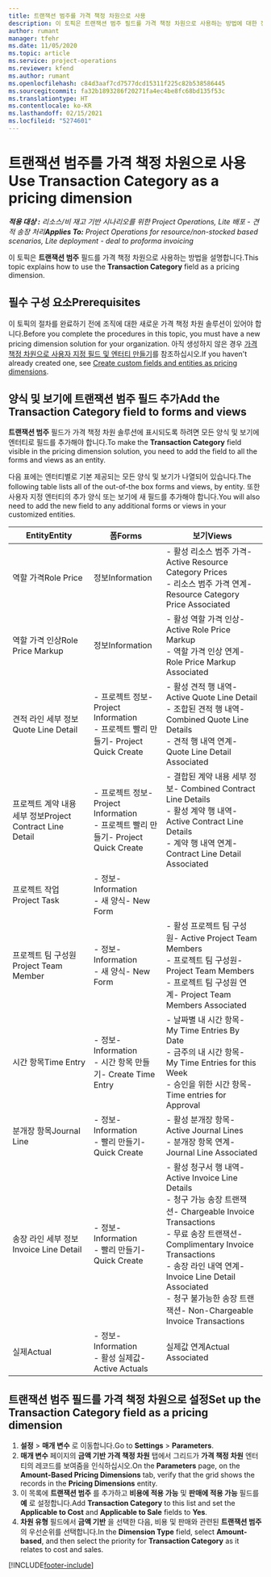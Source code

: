 ```yaml
---
title: 트랜잭션 범주를 가격 책정 차원으로 사용
description: 이 토픽은 트랜잭션 범주 필드를 가격 책정 차원으로 사용하는 방법에 대한 정보를 제공합니다.
author: rumant
manager: tfehr
ms.date: 11/05/2020
ms.topic: article
ms.service: project-operations
ms.reviewer: kfend
ms.author: rumant
ms.openlocfilehash: c84d3aaf7cd7577dcd15311f225c82b538586445
ms.sourcegitcommit: fa32b1893286f20271fa4ec4be8fc68bd135f53c
ms.translationtype: HT
ms.contentlocale: ko-KR
ms.lasthandoff: 02/15/2021
ms.locfileid: "5274601"
---
```

# <a name="use-transaction-category-as-a-pricing-dimension"></a><span data-ttu-id="6ccfe-103">트랜잭션 범주를 가격 책정 차원으로 사용</span><span class="sxs-lookup"><span data-stu-id="6ccfe-103">Use Transaction Category as a pricing dimension</span></span>


<span data-ttu-id="6ccfe-104">_**적용 대상 :** 리소스/비 재고 기반 시나리오를 위한 Project Operations, Lite 배포 - 견적 송장 처리_</span><span class="sxs-lookup"><span data-stu-id="6ccfe-104">_**Applies To:** Project Operations for resource/non-stocked based scenarios, Lite deployment - deal to proforma invoicing_</span></span>


<span data-ttu-id="6ccfe-105">이 토픽은 **트랜잭션 범주** 필드를 가격 책정 차원으로 사용하는 방법을 설명합니다.</span><span class="sxs-lookup"><span data-stu-id="6ccfe-105">This topic explains how to use the **Transaction Category** field as a pricing dimension.</span></span> 

## <a name="prerequisites"></a><span data-ttu-id="6ccfe-106">필수 구성 요소</span><span class="sxs-lookup"><span data-stu-id="6ccfe-106">Prerequisites</span></span>
<span data-ttu-id="6ccfe-107">이 토픽의 절차를 완료하기 전에 조직에 대한 새로운 가격 책정 차원 솔루션이 있어야 합니다.</span><span class="sxs-lookup"><span data-stu-id="6ccfe-107">Before you complete the procedures in this topic, you must have a new pricing dimension solution for your organization.</span></span> <span data-ttu-id="6ccfe-108">아직 생성하지 않은 경우 [가격 책정 차원으로 사용자 지정 필드 및 엔터티 만들기](create-custom-fields-entities-pricing-dimensions.md)를 참조하십시오.</span><span class="sxs-lookup"><span data-stu-id="6ccfe-108">If you haven't already created one, see [Create custom fields and entities as pricing dimensions](create-custom-fields-entities-pricing-dimensions.md).</span></span>

## <a name="add-the-transaction-category-field-to-forms-and-views"></a><span data-ttu-id="6ccfe-109">양식 및 보기에 트랜잭션 범주 필드 추가</span><span class="sxs-lookup"><span data-stu-id="6ccfe-109">Add the Transaction Category field to forms and views</span></span>
<span data-ttu-id="6ccfe-110">**트랜잭션 범주** 필드가 가격 책정 차원 솔루션에 표시되도록 하려면 모든 양식 및 보기에 엔터티로 필드를 추가해야 합니다.</span><span class="sxs-lookup"><span data-stu-id="6ccfe-110">To make the **Transaction Category** field visible in the pricing dimension solution, you need to add the field to all the forms and views as an entity.</span></span>

<span data-ttu-id="6ccfe-111">다음 표에는 엔터티별로 기본 제공되는 모든 양식 및 보기가 나열되어 있습니다.</span><span class="sxs-lookup"><span data-stu-id="6ccfe-111">The following table lists all of the out-of-the box forms and views, by entity.</span></span> <span data-ttu-id="6ccfe-112">또한 사용자 지정 엔터티의 추가 양식 또는 보기에 새 필드를 추가해야 합니다.</span><span class="sxs-lookup"><span data-stu-id="6ccfe-112">You will also need to add the new field to any additional forms or views in your customized entities.</span></span>

|  <span data-ttu-id="6ccfe-113">Entity</span><span class="sxs-lookup"><span data-stu-id="6ccfe-113">Entity</span></span>        | <span data-ttu-id="6ccfe-114">폼</span><span class="sxs-lookup"><span data-stu-id="6ccfe-114">Forms</span></span>     |<span data-ttu-id="6ccfe-115">보기</span><span class="sxs-lookup"><span data-stu-id="6ccfe-115">Views</span></span>        |
| ------------------------------|---------------------------------|----------------------------------|
|  <span data-ttu-id="6ccfe-116">역할 가격</span><span class="sxs-lookup"><span data-stu-id="6ccfe-116">Role Price</span></span>| <span data-ttu-id="6ccfe-117">정보</span><span class="sxs-lookup"><span data-stu-id="6ccfe-117">Information</span></span> |<span data-ttu-id="6ccfe-118">- 활성 리소스 범주 가격</span><span class="sxs-lookup"><span data-stu-id="6ccfe-118">- Active Resource Category Prices</span></span><br> <span data-ttu-id="6ccfe-119">- 리소스 범주 가격 연계</span><span class="sxs-lookup"><span data-stu-id="6ccfe-119">- Resource Category Price Associated</span></span> |
|  <span data-ttu-id="6ccfe-120">역할 가격 인상</span><span class="sxs-lookup"><span data-stu-id="6ccfe-120">Role Price Markup</span></span>| <span data-ttu-id="6ccfe-121">정보</span><span class="sxs-lookup"><span data-stu-id="6ccfe-121">Information</span></span>|<span data-ttu-id="6ccfe-122">- 활성 역할 가격 인상</span><span class="sxs-lookup"><span data-stu-id="6ccfe-122">- Active Role Price Markup</span></span><br><span data-ttu-id="6ccfe-123">- 역할 가격 인상 연계</span><span class="sxs-lookup"><span data-stu-id="6ccfe-123">- Role Price Markup Associated</span></span> |
|  <span data-ttu-id="6ccfe-124">견적 라인 세부 정보</span><span class="sxs-lookup"><span data-stu-id="6ccfe-124">Quote Line Detail</span></span>|<span data-ttu-id="6ccfe-125">- 프로젝트 정보</span><span class="sxs-lookup"><span data-stu-id="6ccfe-125">- Project Information</span></span><br><span data-ttu-id="6ccfe-126">- 프로젝트 빨리 만들기</span><span class="sxs-lookup"><span data-stu-id="6ccfe-126">- Project Quick Create</span></span>| <span data-ttu-id="6ccfe-127">- 활성 견적 행 내역</span><span class="sxs-lookup"><span data-stu-id="6ccfe-127">- Active Quote Line Detail</span></span><br><span data-ttu-id="6ccfe-128">- 조합된 견적 행 내역</span><span class="sxs-lookup"><span data-stu-id="6ccfe-128">- Combined Quote Line Details</span></span><br><span data-ttu-id="6ccfe-129">- 견적 행 내역 연계</span><span class="sxs-lookup"><span data-stu-id="6ccfe-129">- Quote Line Detail Associated</span></span> |
|  <span data-ttu-id="6ccfe-130">프로젝트 계약 내용 세부 정보</span><span class="sxs-lookup"><span data-stu-id="6ccfe-130">Project Contract Line Detail</span></span>|<span data-ttu-id="6ccfe-131">- 프로젝트 정보</span><span class="sxs-lookup"><span data-stu-id="6ccfe-131">- Project Information</span></span><br><span data-ttu-id="6ccfe-132">- 프로젝트 빨리 만들기</span><span class="sxs-lookup"><span data-stu-id="6ccfe-132">- Project Quick Create</span></span>|<span data-ttu-id="6ccfe-133">- 결합된 계약 내용 세부 정보</span><span class="sxs-lookup"><span data-stu-id="6ccfe-133">- Combined Contract Line Details</span></span><br><span data-ttu-id="6ccfe-134">- 활성 계약 행 내역</span><span class="sxs-lookup"><span data-stu-id="6ccfe-134">- Active Contract Line Details</span></span><br><span data-ttu-id="6ccfe-135">- 계약 행 내역 연계</span><span class="sxs-lookup"><span data-stu-id="6ccfe-135">- Contract Line Detail Associated</span></span> |
|  <span data-ttu-id="6ccfe-136">프로젝트 작업</span><span class="sxs-lookup"><span data-stu-id="6ccfe-136">Project Task</span></span>|<span data-ttu-id="6ccfe-137">- 정보</span><span class="sxs-lookup"><span data-stu-id="6ccfe-137">- Information</span></span><br><span data-ttu-id="6ccfe-138">- 새 양식</span><span class="sxs-lookup"><span data-stu-id="6ccfe-138">- New Form</span></span>| &nbsp; |
|  <span data-ttu-id="6ccfe-139">프로젝트 팀 구성원</span><span class="sxs-lookup"><span data-stu-id="6ccfe-139">Project Team Member</span></span>|<span data-ttu-id="6ccfe-140">- 정보</span><span class="sxs-lookup"><span data-stu-id="6ccfe-140">- Information</span></span><br><span data-ttu-id="6ccfe-141">- 새 양식</span><span class="sxs-lookup"><span data-stu-id="6ccfe-141">- New Form</span></span>|<span data-ttu-id="6ccfe-142">- 활성 프로젝트 팀 구성원</span><span class="sxs-lookup"><span data-stu-id="6ccfe-142">- Active Project Team Members</span></span><br><span data-ttu-id="6ccfe-143">- 프로젝트 팀 구성원</span><span class="sxs-lookup"><span data-stu-id="6ccfe-143">- Project Team Members</span></span><br><span data-ttu-id="6ccfe-144">- 프로젝트 팀 구성원 연계</span><span class="sxs-lookup"><span data-stu-id="6ccfe-144">- Project Team Members Associated</span></span> |
|  <span data-ttu-id="6ccfe-145">시간 항목</span><span class="sxs-lookup"><span data-stu-id="6ccfe-145">Time Entry</span></span>|<span data-ttu-id="6ccfe-146">- 정보</span><span class="sxs-lookup"><span data-stu-id="6ccfe-146">- Information</span></span><br><span data-ttu-id="6ccfe-147">- 시간 항목 만들기</span><span class="sxs-lookup"><span data-stu-id="6ccfe-147">- Create Time Entry</span></span>|<span data-ttu-id="6ccfe-148">- 날짜별 내 시간 항목</span><span class="sxs-lookup"><span data-stu-id="6ccfe-148">- My Time Entries By Date</span></span><br><span data-ttu-id="6ccfe-149">- 금주의 내 시간 항목</span><span class="sxs-lookup"><span data-stu-id="6ccfe-149">- My Time Entries for this Week</span></span><br><span data-ttu-id="6ccfe-150">- 승인을 위한 시간 항목</span><span class="sxs-lookup"><span data-stu-id="6ccfe-150">- Time entries for Approval</span></span>|
|  <span data-ttu-id="6ccfe-151">분개장 항목</span><span class="sxs-lookup"><span data-stu-id="6ccfe-151">Journal Line</span></span>|<span data-ttu-id="6ccfe-152">- 정보</span><span class="sxs-lookup"><span data-stu-id="6ccfe-152">- Information</span></span><br><span data-ttu-id="6ccfe-153">- 빨리 만들기</span><span class="sxs-lookup"><span data-stu-id="6ccfe-153">- Quick Create</span></span>|<span data-ttu-id="6ccfe-154">- 활성 분개장 항목</span><span class="sxs-lookup"><span data-stu-id="6ccfe-154">- Active Journal Lines</span></span><br><span data-ttu-id="6ccfe-155">- 분개장 항목 연계</span><span class="sxs-lookup"><span data-stu-id="6ccfe-155">- Journal Line Associated</span></span>|
|  <span data-ttu-id="6ccfe-156">송장 라인 세부 정보</span><span class="sxs-lookup"><span data-stu-id="6ccfe-156">Invoice Line Detail</span></span>|<span data-ttu-id="6ccfe-157">- 정보</span><span class="sxs-lookup"><span data-stu-id="6ccfe-157">- Information</span></span><br><span data-ttu-id="6ccfe-158">- 빨리 만들기</span><span class="sxs-lookup"><span data-stu-id="6ccfe-158">- Quick Create</span></span>|<span data-ttu-id="6ccfe-159">- 활성 청구서 행 내역</span><span class="sxs-lookup"><span data-stu-id="6ccfe-159">- Active Invoice Line Details</span></span><br><span data-ttu-id="6ccfe-160">- 청구 가능 송장 트랜잭션</span><span class="sxs-lookup"><span data-stu-id="6ccfe-160">- Chargeable Invoice Transactions</span></span><br><span data-ttu-id="6ccfe-161">- 무료 송장 트랜잭션</span><span class="sxs-lookup"><span data-stu-id="6ccfe-161">- Complimentary Invoice Transactions</span></span><br><span data-ttu-id="6ccfe-162">- 송장 라인 내역 연계</span><span class="sxs-lookup"><span data-stu-id="6ccfe-162">- Invoice Line Detail Associated</span></span> <br><span data-ttu-id="6ccfe-163">- 청구 불가능한 송장 트랜잭션</span><span class="sxs-lookup"><span data-stu-id="6ccfe-163">- Non-Chargeable Invoice Transactions</span></span>|
|  <span data-ttu-id="6ccfe-164">실제</span><span class="sxs-lookup"><span data-stu-id="6ccfe-164">Actual</span></span>|<span data-ttu-id="6ccfe-165">- 정보</span><span class="sxs-lookup"><span data-stu-id="6ccfe-165">- Information</span></span><br><span data-ttu-id="6ccfe-166">- 활성 실제값</span><span class="sxs-lookup"><span data-stu-id="6ccfe-166">- Active Actuals</span></span>| <span data-ttu-id="6ccfe-167">실제값 연계</span><span class="sxs-lookup"><span data-stu-id="6ccfe-167">Actual Associated</span></span> |

## <a name="set-up-the-transaction-category-field-as-a-pricing-dimension"></a><span data-ttu-id="6ccfe-168">트랜잭션 범주 필드를 가격 책정 차원으로 설정</span><span class="sxs-lookup"><span data-stu-id="6ccfe-168">Set up the Transaction Category field as a pricing dimension</span></span>

1. <span data-ttu-id="6ccfe-169">**설정** > **매개 변수** 로 이동합니다.</span><span class="sxs-lookup"><span data-stu-id="6ccfe-169">Go to **Settings** > **Parameters**.</span></span> 
2. <span data-ttu-id="6ccfe-170">**매개 변수** 페이지의 **금액 기반 가격 책정 차원** 탭에서 그리드가 **가격 책정 차원** 엔터티의 레코드를 보여줌을 인식하십시오.</span><span class="sxs-lookup"><span data-stu-id="6ccfe-170">On the **Parameters** page, on the **Amount-Based Pricing Dimensions** tab, verify that the grid shows the records in the **Pricing Dimensions** entity.</span></span>
3. <span data-ttu-id="6ccfe-171">이 목록에 **트랜잭션 범주** 를 추가하고 **비용에 적용 가능** 및 **판매에 적용 가능** 필드를 **예** 로 설정합니다.</span><span class="sxs-lookup"><span data-stu-id="6ccfe-171">Add **Transaction Category** to this list and set the **Applicable to Cost** and **Applicable to Sale** fields to **Yes**.</span></span>
4. <span data-ttu-id="6ccfe-172">**차원 유형** 필드에서 **금액 기반** 을 선택한 다음, 비용 및 판매와 관련된 **트랜잭션 범주** 의 우선순위를 선택합니다.</span><span class="sxs-lookup"><span data-stu-id="6ccfe-172">In the **Dimension Type** field, select **Amount-based**, and then select the priority for **Transaction Category** as it relates to cost and sales.</span></span>


[!INCLUDE[footer-include](../includes/footer-banner.md)]